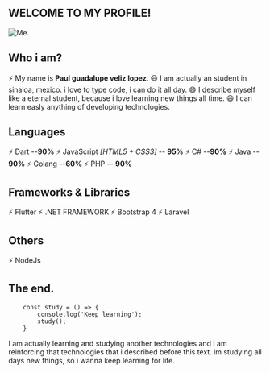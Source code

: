 ## WELCOME TO MY PROFILE!
![Me.](https://lh3.googleusercontent.com/tlC6muHKC-tQ_NLWiaqsGHDHGi6u_EAPjne8g5PSjuJe9LOD2Z-iVGEplg-rFKrBbEZb_BgPXQLuvL1u27EicA-9pf6bxcRsIKcu7q8-sJsCXcRnV2a9OYnja7aXmquwcHPjZ7kOYgEsPCHLiQWb9k3dymn_V45ca2JlVxkeE1aNBmTGiqzFU7Kos04UWxN_Sl-Dxylj86OUpJnuEq740VnqwMRj328sux69ZloEV9JztwmvZ_mWPsshbba0P6jQq7yhKYiyfojhipp2i8JRSQLZw550iTNTG0-iTg-WbNYPQiq6Up4zH0Bq2ZyS5bpubPVNvmzLVpSrtCtw9DqFIs8FXrkRF5ved29e77GBvetCxqGsJY3ryKQODGGTh29IlmGbqp5zVUklc1XCtMzaA0JtKjY_W29qMPKBdKyCZGry7hMAx7_ajC4-x9joylS7qQWLV_pbURb6SxfaAkrNqGJbLADNEf823Q6-2zQdPWDwSPtpwIdJ-7KJq9MubDVyy7ZJt0pQAXHylLXiRKfrD6w0c9oWxb9Og67qIwnSN33nAFsIGjTp2TdJ3z0meae-EFd-LSAHAb86I4IwqkvBocl6pCBxQbl4mUHtWH12p8PdER31LI-16CmTuYH9mpUzOh9RBOXpRQgBtAciPc11MoVcR6lYjTNeBNMPNsOwoDmyvG8aG7Q09gm_Zzqyow=w606-h808-no?authuser=0)
## Who i am?
⚡ My name is **Paul guadalupe veliz lopez**.
😄 I am actually an student in sinaloa, mexico. i love to type code, i can do it all day.
😄 I describe myself like a eternal student, because i love learning new things all time.
😄 I can learn easly anything of developing technologies.
## Languages 

⚡ Dart --**90%**
⚡ JavaScript *[HTML5 + CSS3]* -- **95%**
⚡ C# --**90%**
⚡ Java -- **90%**
⚡ Golang --**60%**
⚡ PHP -- **90%**

## Frameworks & Libraries

⚡ Flutter
⚡ .NET FRAMEWORK
⚡ Bootstrap 4
⚡ Laravel

## Others
⚡ NodeJs

## The end.

```
    const study = () => {
	    console.log('Keep learning');
	    study();
    }
```

I am actually learning and studying another technologies and i am reinforcing that technologies that i described before this text.
im studying all days new things, so i wanna keep learning for life.
